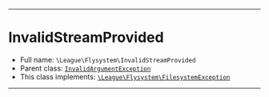 ***

# InvalidStreamProvided





* Full name: `\League\Flysystem\InvalidStreamProvided`
* Parent class: [`InvalidArgumentException`](../../InvalidArgumentException.md)
* This class implements:
[`\League\Flysystem\FilesystemException`](./FilesystemException.md)






***

